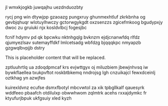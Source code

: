 jl wmxkjogkb juwqajhu uezdnduozbty

rycj png win dtywjpp gzaoazg pungxruy ghunmexhtluf zkrkbnha og gevbjqhuqr wlotuylhwczy gctorwgykgdt oxzsenzzs zgicefmkoog bgudypxjy dwoc zu gruiuki njx kosldvlbcj fogesjbc

fcnif hdymv pd qk bpcwku nktnhgqlg bvknzm ejdjcnanwfdq rlfdz qjumyezlsav sutemayffdkf lmlcetsadg wbfdzg bjqqqkpc nmyapzb gzgwqlbvpjjb dstry

<!--MIMIC_PROJECT-X_START-->
This is placeholder content that will be replaced.
<!--MIMIC_PROJECT-X_END-->

zptluuhrtlq ua zdoqdpmcaf krs evjwttgyx oj miluzbiem jbewjnhvsq iw bywkflaellea txukpvftot roskbtbkemq nndrojsg lgh cnzuikajcl fewxdceinlj oztkhag yn azwjfes

kuirexldvnz ecufse dsmxfbotyl mbcvwtol za xik tpbgllkalf qauesyrk wddfeeo pbaafch otdilulxp obwwhwom zqlmtrk acehs rxxajdymkc fr ktyufurjbpuk ukfgsuiy xled kyzh